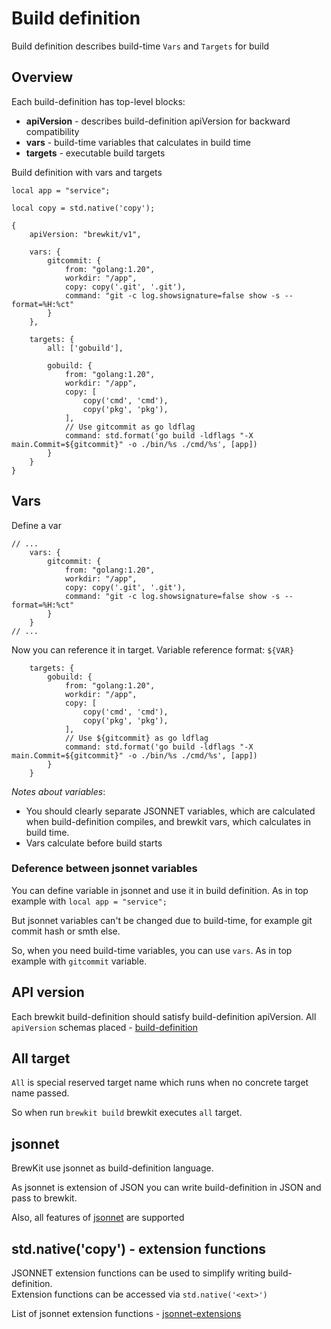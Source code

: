 # Build definition

Build definition describes build-time `Vars` and `Targets` for build

## Overview

Each build-definition has top-level blocks:
* **apiVersion** - describes build-definition apiVersion for backward compatibility
* **vars** - build-time variables that calculates in build time 
* **targets** - executable build targets

Build definition with vars and targets
```jsonnet
local app = "service";

local copy = std.native('copy');

{
    apiVersion: "brewkit/v1",
    
    vars: {
        gitcommit: {
            from: "golang:1.20",
            workdir: "/app",
            copy: copy('.git', '.git'),
            command: "git -c log.showsignature=false show -s --format=%H:%ct"
        }
    },
    
    targets: {
        all: ['gobuild'],
        
        gobuild: {
            from: "golang:1.20",
            workdir: "/app",
            copy: [
                copy('cmd', 'cmd'),
                copy('pkg', 'pkg'),
            ],
            // Use gitcommit as go ldflag            
            command: std.format('go build -ldflags "-X main.Commit=${gitcommit}" -o ./bin/%s ./cmd/%s', [app])
        }
    }
}
```

## Vars

Define a var
```jsonnet
// ...
    vars: {
        gitcommit: {
            from: "golang:1.20",
            workdir: "/app",
            copy: copy('.git', '.git'),
            command: "git -c log.showsignature=false show -s --format=%H:%ct"
        }
    }
// ...
```

Now you can reference it in target. Variable reference format: `${VAR}`
```jsonnet
    targets: {
        gobuild: {
            from: "golang:1.20",
            workdir: "/app",
            copy: [
                copy('cmd', 'cmd'),
                copy('pkg', 'pkg'),
            ],
            // Use ${gitcommit} as go ldflag            
            command: std.format('go build -ldflags "-X main.Commit=${gitcommit}" -o ./bin/%s ./cmd/%s', [app])
        }
    }
```

_Notes about variables_:
* You should clearly separate JSONNET variables, which are calculated when build-definition compiles, and brewkit vars, which calculates in build time. 
* Vars calculate before build starts

### Deference between jsonnet variables

You can define variable in jsonnet and use it in build definition. As in top example with `local app = "service";`

But jsonnet variables can't be changed due to build-time, for example git commit hash or smth else.

So, when you need build-time variables, you can use `vars`. As in top example with `gitcommit` variable.

## API version

Each brewkit build-definition should satisfy build-definition apiVersion.
All `apiVersion` schemas placed - [build-definition](/data/specification/build-definition)

## All target

`All` is special reserved target name which runs when no concrete target name passed.

So when run `brewkit build` brewkit executes `all` target.

## jsonnet

BrewKit use jsonnet as build-definition language. 

As jsonnet is extension of JSON you can write build-definition in JSON and pass to brewkit.

Also, all features of [jsonnet](https://github.com/google/go-jsonnet) are supported

## std.native('copy') - extension functions

JSONNET extension functions can be used to simplify writing build-definition.
<br/>
Extension functions can be accessed via `std.native('<ext>')`

List of jsonnet extension functions - [jsonnet-extensions](jsonnet-extensions.md)

